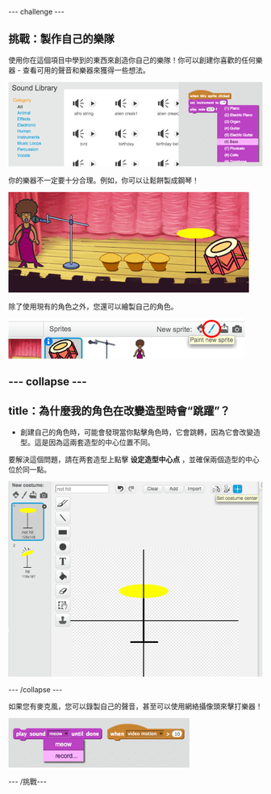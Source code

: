 \--- challenge \---

## 挑戰：製作自己的樂隊

使用你在這個項目中學到的東西來創造你自己的樂隊！你可以創建你喜歡的任何樂器 - 查看可用的聲音和樂器來獲得一些想法。

![截圖](images/band-ideas.png)

你的樂器不一定要十分合理。例如，你可以让鬆餅製成鋼琴！

![截圖](images/band-piano.png)

除了使用現有的角色之外，您還可以繪製自己的角色。

![截圖](images/band-draw.png)

## \--- collapse \---

## title：為什麼我的角色在改變造型時會“跳躍”？

+ 創建自己的角色時，可能會發現當你點擊角色時，它會跳轉，因為它會改變造型。這是因為這兩套造型的中心位置不同。

要解決這個問題，請在两套造型上點擊 **设定造型中心点** ，並確保兩個造型的中心位於同一點。

![截圖](images/band-center.png)

\--- /collapse \---

如果您有麥克風，您可以錄製自己的聲音，甚至可以使用網絡攝像頭來擊打樂器！

![截圖](images/band-io.png)

\--- /挑戰\---